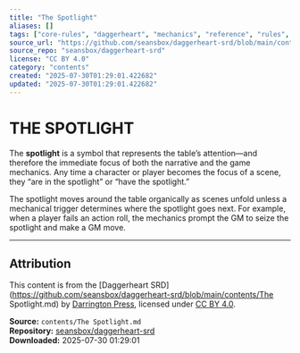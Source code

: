 ```yaml
---
title: "The Spotlight"
aliases: []
tags: ["core-rules", "daggerheart", "mechanics", "reference", "rules", "srd", "system", "ttrpg"]
source_url: "https://github.com/seansbox/daggerheart-srd/blob/main/contents/The Spotlight.md"
source_repo: "seansbox/daggerheart-srd"
license: "CC BY 4.0"
category: "contents"
created: "2025-07-30T01:29:01.422682"
updated: "2025-07-30T01:29:01.422682"
---
```


# THE SPOTLIGHT

The **spotlight** is a symbol that represents the table’s attention—and therefore the immediate focus of both the narrative and the game mechanics. Any time a character or player becomes the focus of a scene, they “are in the spotlight” or “have the spotlight.”

The spotlight moves around the table organically as scenes unfold unless a mechanical trigger determines where the spotlight goes next. For example, when a player fails an action roll, the mechanics prompt the GM to seize the spotlight and make a GM move.

---

## Attribution

This content is from the [Daggerheart SRD](https://github.com/seansbox/daggerheart-srd/blob/main/contents/The Spotlight.md) by [Darrington Press](https://darringtonpress.com/), licensed under [CC BY 4.0](https://creativecommons.org/licenses/by/4.0/).

**Source:** `contents/The Spotlight.md`  
**Repository:** [seansbox/daggerheart-srd](https://github.com/seansbox/daggerheart-srd)  
**Downloaded:** 2025-07-30 01:29:01


